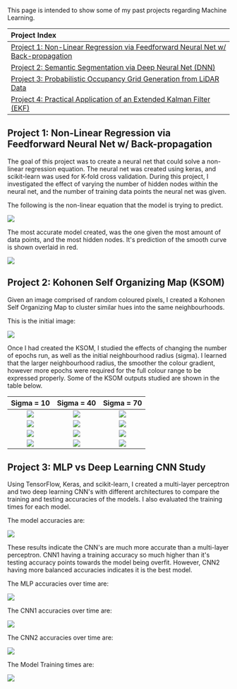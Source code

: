 This page is intended to show some of my past projects regarding Machine Learning.

|Project Index|
|:-|
|[Project 1: Non-Linear Regression via Feedforward Neural Net w/ Back-propagation](#project-1-non-linear-regression-via-feedforward-neural-net-w-back-propagation)|
|[Project 2: Semantic Segmentation via Deep Neural Net (DNN)](#project-2-semantic-segmentation-via-deep-neural-net-dnn)|
|[Project 3: Probabilistic Occupancy Grid Generation from LiDAR Data](#project-3-probabilistic-occupancy-grid-generation-from-lidar-data)|
|[Project 4: Practical Application of an Extended Kalman Filter (EKF)](#project-4-practical-application-of-an-extended-kalman-filter-ekf)|

## Project 1: Non-Linear Regression via Feedforward Neural Net w/ Back-propagation
The goal of this project was to create a neural net that could solve a non-linear regression equation. The neural net was created using keras, and scikit-learn was used for K-fold cross validation. During this project, I investigated the effect of varying the number of hidden nodes within the neural net, and the number of training data points the neural net was given.

The following is the non-linear equation that the model is trying to predict.

![](media/NLEqn.PNG)

The most accurate model created, was the one given the most amount of data points, and the most hidden nodes. It's prediction of the smooth curve is shown overlaid in red.

![](media/model.PNG)

## Project 2: Kohonen Self Organizing Map (KSOM)

Given an image comprised of random coloured pixels, I created a Kohonen Self Organizing Map to cluster similar hues into the same neighbourhoods. 

This is the initial image:

![](media/original.PNG)


Once I had created the KSOM, I studied the effects of changing the number of epochs run, as well as the initial neighbourhood radius (sigma). I learned that the larger neighbourhood radius, the smoother the colour gradient, however more epochs were required for the full colour range to be expressed properly. 
Some of the KSOM outputs studied are shown in the table below.


| Sigma = 10  | Sigma = 40|Sigma = 70|
| :-------------: |:---------------------------:|:-:|
|![](media/2010.PNG) |![](media/2040.PNG) |![](media/2070.PNG) |
|![](media/4010.PNG) |![](media/4040.PNG) |![](media/4070.PNG) |
|![](media/10010.PNG)|![](media/10040.PNG)|![](media/10070.PNG)|
|![](media/60010.PNG)|![](media/60040.PNG)|![](media/60070.PNG)|


## Project 3: MLP vs Deep Learning CNN Study
Using TensorFlow, Keras, and scikit-learn, I created a multi-layer perceptron and two deep learning CNN's  with different architectures to compare the training and testing accuracies of the models. I also evaluated the training times for each model. 

The model accuracies are:

![](media/accuracies.PNG)

These results indicate the CNN's are much more accurate than a multi-layer perceptron. CNN1 having a training accuracy so much higher than it's testing accuracy points towards the model being overfit. However, CNN2 having more balanced accuracies indicates it is the best model. 

The MLP accuracies over time are:

![](media/mlp.PNG)

The CNN1 accuracies over time are:

![](media/cnn1.PNG)


The CNN2 accuracies over time are:

![](media/cnn2.PNG)

The Model Training times are:

![](media/times.PNG)

